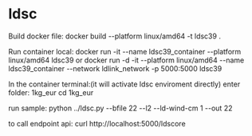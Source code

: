 # ldsc

Build docker file:
docker build --platform linux/amd64 -t ldsc39 .

Run container local:
docker run -it --name ldsc39_container --platform linux/amd64 ldsc39
or
docker run -d -it --platform linux/amd64 --name ldsc39_container --network ldlink_network -p 5000:5000 ldsc39

In the container terminal:(it will activate ldsc enviroment directly)
enter folder: 1kg_eur
cd 1kg_eur

run sample:
python ../ldsc.py --bfile 22 --l2 --ld-wind-cm 1 --out 22

to call endpoint api:
curl http://localhost:5000/ldscore
